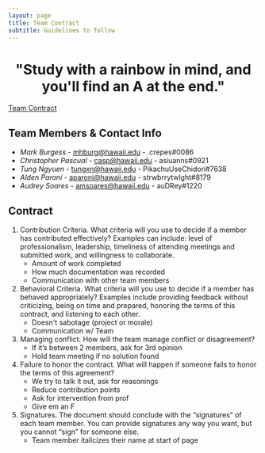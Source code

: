 ```yaml
---
layout: page
title: Team Contract
subtitle: Guidelines to follow
---
```


<h1 style="text-align: center;">"Study with a rainbow in mind, and you'll find an A at the end."</h1>
<a href="https://docs.google.com/document/d/1oX4d5HIBrm2Wsi5FQ2IpwNagkXJaMhHEUpm8CkWCZwE/edit" style="display: inline">Team Contract</a>

## Team Members & Contact Info
- *Mark Burgess* - mhburg@hawaii.edu - .crepes#0086
- *Christopher Pascual* - casp@hawaii.edu - asiuanns#0921
- *Tung Ngyuen* - tungxn@hawaii.edu - PikachuUseChidori#7638
- *Alden Paroni* - aparoni@hawaii.edu - strwbrrytwlght#8179
- *Audrey Soares* - amsoares@hawaii.edu - auDRey#1220

## Contract

<ol>
    <li>
        Contribution Criteria. What criteria will you use to decide if a member has contributed effectively? Examples can include: level of professionalism, leadership, timeliness of attending meetings and submitted work, and willingness to collaborate.
        <ul>
            <li>Amount of work completed</li>
            <li>How much documentation was recorded</li>
            <li>Communication with other team members</li>
        </ul>
    </li>
    <li>
        Behavioral Criteria. What criteria will you use to decide if a member has behaved appropriately? Examples include providing feedback without criticizing, being on time and prepared, honoring the terms of this contract, and listening to each other.
        <ul>
            <li>Doesn't sabotage (project or morale)</li>
            <li>Communication w/ Team</li>
        </ul>
    </li>
    <li>
        Managing conflict. How will the team manage conflict or disagreement?
        <ul>
            <li>If it’s between 2 members, ask for 3rd opinion</li>
            <li>Hold team meeting if no solution found</li>
        </ul>
    </li>
    <li>
        Failure to honor the contract. What will happen if someone fails to honor the terms of this agreement?
        <ul>
            <li>We try to talk it out, ask for reasonings</li>
            <li>Reduce contribution points</li>
            <li>Ask for intervention from prof</li>
            <li>Give em an F</li>
        </ul>
    </li>
    <li>
        Signatures. The document should conclude with the “signatures” of each team member. You can provide signatures any way you want, but you cannot “sign” for someone else.
        <ul>
            <li>Team member italicizes their name at start of page</li>
        </ul>
    </li>
</ol>
